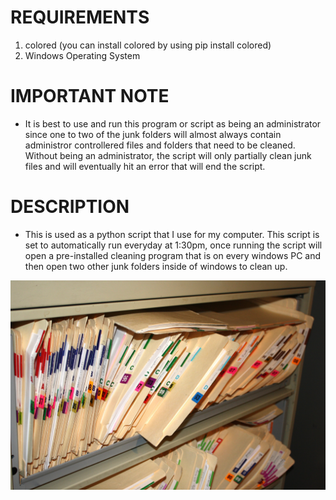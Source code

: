 # REQUIREMENTS
1. colored (you can install colored by using pip install colored)
2. Windows Operating System 

# IMPORTANT NOTE
- It is best to use and run this program or script as being an administrator since one to two of the junk folders will almost always contain administror controllered files and folders that need to be cleaned. Without being an administrator, the script will only partially clean junk files and will eventually hit an error that will end the script.

# DESCRIPTION
- This is used as a python script that I use for my computer. This script is set to automatically run everyday at 1:30pm, once running the script will open a pre-installed cleaning program that is on every windows PC and then open two other junk folders inside of windows to clean up.

![Junk Folders](images/junk.jpg "Junk Folders")

